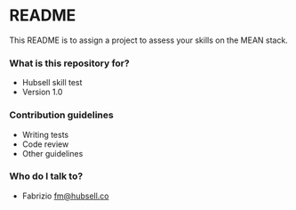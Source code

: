 # README #

This README is to assign a project to assess your skills on the MEAN stack.

### What is this repository for? ###

* Hubsell skill test
* Version 1.0

### Contribution guidelines ###

* Writing tests
* Code review
* Other guidelines

### Who do I talk to? ###

* Fabrizio fm@hubsell.co